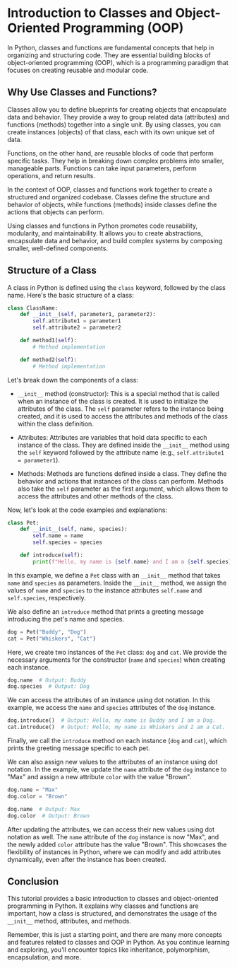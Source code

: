 # Introduction to Classes and Object-Oriented Programming (OOP)

In Python, classes and functions are fundamental concepts that help in organizing and structuring code. They are essential building blocks of object-oriented programming (OOP), which is a programming paradigm that focuses on creating reusable and modular code.

## Why Use Classes and Functions?

Classes allow you to define blueprints for creating objects that encapsulate data and behavior. They provide a way to group related data (attributes) and functions (methods) together into a single unit. By using classes, you can create instances (objects) of that class, each with its own unique set of data.

Functions, on the other hand, are reusable blocks of code that perform specific tasks. They help in breaking down complex problems into smaller, manageable parts. Functions can take input parameters, perform operations, and return results.

In the context of OOP, classes and functions work together to create a structured and organized codebase. Classes define the structure and behavior of objects, while functions (methods) inside classes define the actions that objects can perform.

Using classes and functions in Python promotes code reusability, modularity, and maintainability. It allows you to create abstractions, encapsulate data and behavior, and build complex systems by composing smaller, well-defined components.

## Structure of a Class

A class in Python is defined using the `class` keyword, followed by the class name. Here's the basic structure of a class:

```python
class ClassName:
    def __init__(self, parameter1, parameter2):
        self.attribute1 = parameter1
        self.attribute2 = parameter2

    def method1(self):
        # Method implementation

    def method2(self):
        # Method implementation
```

Let's break down the components of a class:

- `__init__` method (constructor): This is a special method that is called when an instance of the class is created. It is used to initialize the attributes of the class. The `self` parameter refers to the instance being created, and it is used to access the attributes and methods of the class within the class definition.

- Attributes: Attributes are variables that hold data specific to each instance of the class. They are defined inside the `__init__` method using the `self` keyword followed by the attribute name (e.g., `self.attribute1 = parameter1`).

- Methods: Methods are functions defined inside a class. They define the behavior and actions that instances of the class can perform. Methods also take the `self` parameter as the first argument, which allows them to access the attributes and other methods of the class.

Now, let's look at the code examples and explanations:

```python
class Pet:
    def __init__(self, name, species):
        self.name = name
        self.species = species

    def introduce(self):
        print(f"Hello, my name is {self.name} and I am a {self.species}.")
```

In this example, we define a `Pet` class with an `__init__` method that takes `name` and `species` as parameters. Inside the `__init__` method, we assign the values of `name` and `species` to the instance attributes `self.name` and `self.species`, respectively.

We also define an `introduce` method that prints a greeting message introducing the pet's name and species.

```python
dog = Pet("Buddy", "Dog")
cat = Pet("Whiskers", "Cat")
```

Here, we create two instances of the `Pet` class: `dog` and `cat`. We provide the necessary arguments for the constructor (`name` and `species`) when creating each instance.

```python
dog.name  # Output: Buddy
dog.species  # Output: Dog
```

We can access the attributes of an instance using dot notation. In this example, we access the `name` and `species` attributes of the `dog` instance.

```python
dog.introduce()  # Output: Hello, my name is Buddy and I am a Dog.
cat.introduce()  # Output: Hello, my name is Whiskers and I am a Cat.
```

Finally, we call the `introduce` method on each instance (`dog` and `cat`), which prints the greeting message specific to each pet.


We can also assign new values to the attributes of an instance using dot notation. In the example, we update the `name` attribute of the `dog` instance to "Max" and assign a new attribute `color` with the value "Brown".

```python
dog.name = "Max"
dog.color = "Brown"

dog.name  # Output: Max
dog.color  # Output: Brown
```

After updating the attributes, we can access their new values using dot notation as well. The `name` attribute of the `dog` instance is now "Max", and the newly added `color` attribute has the value "Brown". This showcases the flexibility of instances in Python, where we can modify and add attributes dynamically, even after the instance has been created.


## Conclusion

This tutorial provides a basic introduction to classes and object-oriented programming in Python. It explains why classes and functions are important, how a class is structured, and demonstrates the usage of the `__init__` method, attributes, and methods.

Remember, this is just a starting point, and there are many more concepts and features related to classes and OOP in Python. As you continue learning and exploring, you'll encounter topics like inheritance, polymorphism, encapsulation, and more.